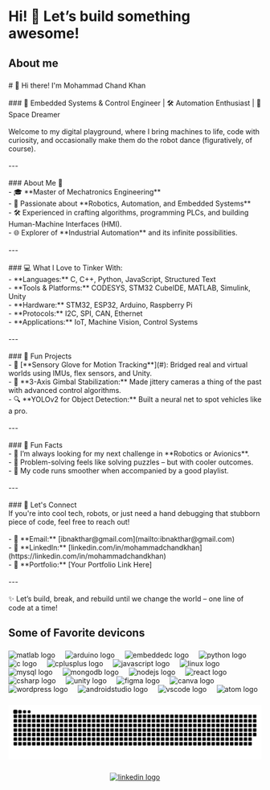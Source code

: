 <h1 align="left">Hi! 👋 Let’s build something awesome!</h1>

###

<h2 align="left">About me</h2>

###

<p align="left"># 👋 Hi there! I'm Mohammad Chand Khan  <br><br>
### 🚀 Embedded Systems & Control Engineer | 🛠️ Automation Enthusiast | 🌌 Space Dreamer  <br><br>Welcome to my digital playground, where I bring machines to life, code with curiosity, and occasionally make them do the robot dance (figuratively, of course).  <br><br>---<br><br>
### About Me 🌟  <br>- 🎓 **Master of Mechatronics Engineering**  <br>- 🔧 Passionate about **Robotics, Automation, and Embedded Systems**  <br>- 🛠️ Experienced in crafting algorithms, programming PLCs, and building Human-Machine Interfaces (HMI).  <br>- 🌐 Explorer of **Industrial Automation** and its infinite possibilities.  <br><br>---<br><br>
### 💻 What I Love to Tinker With:  <br>- **Languages:** C, C++, Python, JavaScript, Structured Text  <br>- **Tools & Platforms:** CODESYS, STM32 CubeIDE, MATLAB, Simulink, Unity  <br>- **Hardware:** STM32, ESP32, Arduino, Raspberry Pi  <br>- **Protocols:** I2C, SPI, CAN, Ethernet  <br>- **Applications:** IoT, Machine Vision, Control Systems  <br><br>---<br><br>
### 🌟 Fun Projects  <br>- 🤖 [**Sensory Glove for Motion Tracking**](#): Bridged real and virtual worlds using IMUs, flex sensors, and Unity.  <br>- 📸 **3-Axis Gimbal Stabilization:** Made jittery cameras a thing of the past with advanced control algorithms.  <br>- 🔍 **YOLOv2 for Object Detection:** Built a neural net to spot vehicles like a pro.  <br><br>---<br><br>
### 🌈 Fun Facts  <br>- 🚀 I’m always looking for my next challenge in **Robotics or Avionics**.  <br>- 🧩 Problem-solving feels like solving puzzles – but with cooler outcomes.  <br>- 🎵 My code runs smoother when accompanied by a good playlist.  <br><br>---<br><br>
### 💌 Let's Connect  <br>If you're into cool tech, robots, or just need a hand debugging that stubborn piece of code, feel free to reach out!  <br><br>- 📧 **Email:** [ibnakthar@gmail.com](mailto:ibnakthar@gmail.com)  <br>- 💼 **LinkedIn:** [linkedin.com/in/mohammadchandkhan](https://linkedin.com/in/mohammadchandkhan)  <br>- 🌟 **Portfolio:** [Your Portfolio Link Here]  <br><br>---<br><br>✨ Let’s build, break, and rebuild until we change the world – one line of code at a time!</p>

###

<h2 align="left">Some of Favorite devicons</h2>

###

<div align="left">
  <img src="https://cdn.jsdelivr.net/gh/devicons/devicon/icons/matlab/matlab-original.svg" height="40" alt="matlab logo"  />
  <img width="12" />
  <img src="https://cdn.jsdelivr.net/gh/devicons/devicon/icons/arduino/arduino-original.svg" height="40" alt="arduino logo"  />
  <img width="12" />
  <img src="https://cdn.jsdelivr.net/gh/devicons/devicon/icons/embeddedc/embeddedc-original.svg" height="40" alt="embeddedc logo"  />
  <img width="12" />
  <img src="https://cdn.jsdelivr.net/gh/devicons/devicon/icons/python/python-original.svg" height="40" alt="python logo"  />
  <img width="12" />
  <img src="https://cdn.jsdelivr.net/gh/devicons/devicon/icons/c/c-original.svg" height="40" alt="c logo"  />
  <img width="12" />
  <img src="https://cdn.jsdelivr.net/gh/devicons/devicon/icons/cplusplus/cplusplus-original.svg" height="40" alt="cplusplus logo"  />
  <img width="12" />
  <img src="https://cdn.jsdelivr.net/gh/devicons/devicon/icons/javascript/javascript-original.svg" height="40" alt="javascript logo"  />
  <img width="12" />
  <img src="https://cdn.jsdelivr.net/gh/devicons/devicon/icons/linux/linux-original.svg" height="40" alt="linux logo"  />
  <img width="12" />
  <img src="https://cdn.jsdelivr.net/gh/devicons/devicon/icons/mysql/mysql-original.svg" height="40" alt="mysql logo"  />
  <img width="12" />
  <img src="https://cdn.jsdelivr.net/gh/devicons/devicon/icons/mongodb/mongodb-original.svg" height="40" alt="mongodb logo"  />
  <img width="12" />
  <img src="https://cdn.jsdelivr.net/gh/devicons/devicon/icons/nodejs/nodejs-original.svg" height="40" alt="nodejs logo"  />
  <img width="12" />
  <img src="https://cdn.jsdelivr.net/gh/devicons/devicon/icons/react/react-original.svg" height="40" alt="react logo"  />
  <img width="12" />
  <img src="https://cdn.jsdelivr.net/gh/devicons/devicon/icons/csharp/csharp-original.svg" height="40" alt="csharp logo"  />
  <img width="12" />
  <img src="https://cdn.jsdelivr.net/gh/devicons/devicon/icons/unity/unity-original.svg" height="40" alt="unity logo"  />
  <img width="12" />
  <img src="https://cdn.jsdelivr.net/gh/devicons/devicon/icons/figma/figma-original.svg" height="40" alt="figma logo"  />
  <img width="12" />
  <img src="https://cdn.jsdelivr.net/gh/devicons/devicon/icons/canva/canva-original.svg" height="40" alt="canva logo"  />
  <img width="12" />
  <img src="https://cdn.jsdelivr.net/gh/devicons/devicon/icons/wordpress/wordpress-original.svg" height="40" alt="wordpress logo"  />
  <img width="12" />
  <img src="https://cdn.jsdelivr.net/gh/devicons/devicon/icons/androidstudio/androidstudio-original.svg" height="40" alt="androidstudio logo"  />
  <img width="12" />
  <img src="https://cdn.jsdelivr.net/gh/devicons/devicon/icons/vscode/vscode-original.svg" height="40" alt="vscode logo"  />
  <img width="12" />
  <img src="https://cdn.jsdelivr.net/gh/devicons/devicon/icons/atom/atom-original.svg" height="40" alt="atom logo"  />
</div>

###

<img src="https://raw.githubusercontent.com/MohammadChandKhan/MohammadChandKhan/output/snake.svg" alt="Snake animation" />

###

<div align="center">
  <a href="www.linkedin.com/in/mohammadchandkhan" target="_blank">
    <img src="https://raw.githubusercontent.com/maurodesouza/profile-readme-generator/master/src/assets/icons/social/linkedin/default.svg" width="52" height="40" alt="linkedin logo"  />
  </a>
</div>

###
